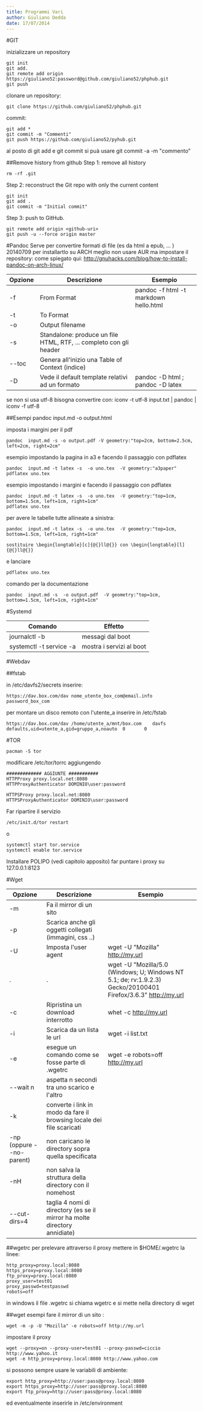 ```yaml
---
title: Programmi Vari
author: Giuliano Dedda 
date: 17/07/2014
---
```


#GIT

inizializzare un repository

    git init
    git add.
    git remote add origin  https://giuliano52:password@github.com/giuliano52/phphub.git
    git push
    
clonare un repository:
	
    git clone https://github.com/giuliano52/phphub.git

commit:

    git add *
    git commit -m "Commenti"
    git push https://github.com/giuliano52/pyhub.git

al posto di git add e git commit si puà usare git commit -a -m "commento"
    
##Remove history from github
Step 1: remove all history

    rm -rf .git

Step 2: reconstruct the Git repo with only the current content

    git init
    git add .
    git commit -m "Initial commit"

Step 3: push to GitHub.

    git remote add origin <github-uri>
    git push -u --force origin master



#Pandoc
Serve per convertire formati di file (es da html a epub, ... )
20140709 per installartlo su ARCH meglio non usare AUR ma impostare il repository: come spiegato qui: http://gnuhacks.com/blog/how-to-install-pandoc-on-arch-linux/

Opzione | Descrizione 			| Esempio
------- | ------- 				| ------- 
-f		| From Format			|  pandoc -f html -t markdown hello.html
-t		| To Format 			| 
-o 		| Output filename		|
-s		| Standalone: produce un file HTML, RTF, ... completo con gli header | 
--toc	| Genera all'inizio una Table of Context (indice) |
-D		| Vede il default template relativi ad un formato | pandoc -D html ; pandoc -D latex

se non si usa utf-8 bisogna convertire con:
iconv -t utf-8 input.txt | pandoc | iconv -f utf-8

##Esempi
pandoc input.md -o output.html

imposta i margini per il pdf 
    
	pandoc  input.md -s -o output.pdf -V geometry:"top=2cm, bottom=2.5cm, left=2cm, right=2cm"

esempio impostando la pagina in a3 e facendo il passaggio con pdflatex
    
	pandoc  input.md -t latex -s  -o uno.tex  -V geometry:"a3paper"
	pdflatex uno.tex

esempio impostando i margini e facendo il passaggio con pdflatex	

    pandoc  input.md -t latex -s  -o uno.tex  -V geometry:"top=1cm, bottom=1.5cm, left=1cm, right=1cm"
    pdflatex uno.tex

per avere le tabelle tutte allineate a sinistra:

    pandoc  input.md -t latex -s  -o uno.tex  -V geometry:"top=1cm, bottom=1.5cm, left=1cm, right=1cm"

	sostituire \begin{longtable}[c]{@{}ll@{}} con \begin{longtable}[l]{@{}ll@{}}
e lanciare 

    pdflatex uno.tex
	
comando per la documentazione

    pandoc  input.md -s  -o output.pdf  -V geometry:"top=1cm, bottom=1.5cm, left=1cm, right=1cm"	

#Systemd

Comando                                               | Effetto
----------------------------                          | ----------------------------
journalctl -b 				 | messagi dal boot
systemctl -t service -a 	 | mostra i servizi al boot

#Webdav

##fstab

in /etc/davfs2/secrets inserire:
    
    https://dav.box.com/dav nome_utente_box_com@email.info password_box_com


per montare un disco remoto con l'utente_a inserire in /etc/fstab

    https://dav.box.com/dav /home/utente_a/mnt/box.com    davfs   defaults,uid=utente_a,gid=gruppo_a,noauto  0       0
#TOR

    pacman -S tor


modificare /etc/tor/torrc aggiungendo
```
############# AGGIUNTE ###########
HTTPProxy proxy.local.net:8080
HTTPProxyAuthenticator DOMINIO\user:password

HTTPSProxy proxy.local.net:8080
HTTPSProxyAuthenticator DOMINIO\user:password
```

Far ripartire il servizio

    /etc/init.d/tor restart
o 

    systemctl start tor.service
    systemctl enable tor.service

Installare POLIPO (vedi capitolo apposito)
far puntare i proxy su 127.0.0.1:8123

	
#Wget

Opzione | Descrizione 						| Esempio
------- | ------- 							| ------- 
-m		| Fa il mirror di un sito			|
-p		| Scarica anche gli oggetti collegati (immagini, css ..) | 
-U 		| Imposta  l'user agent 			| wget -U "Mozilla" http://my.url
. 		| .						 			| wget -U "Mozilla/5.0 (Windows; U; Windows NT 5.1; de; rv:1.9.2.3) Gecko/20100401 Firefox/3.6.3" http://my.url
-c		| Ripristina un download interrotto | whet -c 	http://my.url
-i 		| Scarica da un lista le url 		| wget -i list.txt
-e 		| esegue un comando come se fosse parte di .wgetrc | wget -e robots=off http://my.url
--wait n | aspetta n secondi tra uno scarico e l'altro | 
-k 		| converte i link in modo da fare il browsing locale dei file scaricati |
-np (oppure --no-parent) | non caricano le directory sopra quella specificata |
-nH 	| non salva la struttura della directory con il nomehost |
--cut-dirs=4 | taglia 4 nomi di directory (es se il mirror ha molte directory annidiate) |

##wgetrc
per prelevare attraverso il proxy mettere in \$HOME/.wgetrc la linee:

    http_proxy=proxy.local:8080
    https_proxy=proxy.local:8080
    ftp_proxy=proxy.local:8080
    proxy_user=test01
    proxy_passwd=testpasswd
    robots=off			

in windows il file .wgetrc si chiama wgetrc e si mette nella directory di wget

##wget esempi
fare il mirror di un sito :

    wget -m -p -U "Mozilla" -e robots=off http://my.url
	
impostare il proxy 
	
    wget --proxy=on --proxy-user=test01 --proxy-passwd=ciccio http://www.yahoo.it 
    wget -e http_proxy=proxy.local:8080 http://www.yahoo.com
	
si possono sempre usare le variabili di ambiente:

    export http_proxy=http://user:pass@proxy.local:8080 
    export https_proxy=http://user:pass@proxy.local:8080 
    export ftp_proxy=http://user:pass@proxy.local:8080

ed eventualmente inserirle in /etc/environment
